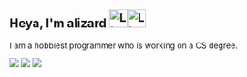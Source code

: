 <!-- Intro -->
<h2> Heya, I'm alizard <img src="https://github.com/alizardguy/Animated-Fluent-Emojis/blob/master/Emojis/Hand%20gestures/Waving%20Hand.png?raw=true" alt="Lizard" width="32" height="32"/><img src="https://github.com/alizardguy/Animated-Fluent-Emojis/blob/master/Emojis/Animals/Lizard.png?raw=true" alt="Lizard" width="32" height="32"/></h2>
I am a hobbiest programmer who is working on a CS degree.

<!-- Stats -->
![](http://github-profile-summary-cards.vercel.app/api/cards/stats?username=alizardguy&theme=transparent)
![](http://github-profile-summary-cards.vercel.app/api/cards/most-commit-language?username=alizardguy&theme=transparent)
![](http://github-profile-summary-cards.vercel.app/api/cards/profile-details?username=alizardguy&theme=transparent)
